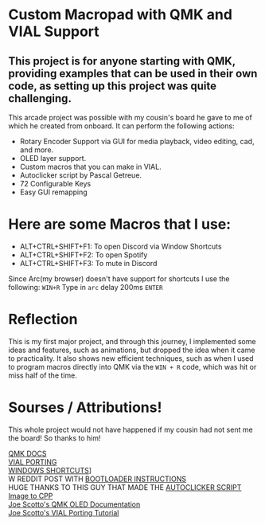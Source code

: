 # Custom Macropad with QMK and VIAL Support
## This project is for anyone starting with QMK, providing examples that can be used in their own code, as setting up this project was quite challenging.

This arcade project was possible with my cousin's board he gave to me of which he created from onboard.
It can perform the following actions:

- Rotary Encoder Support via GUI for media playback, video editing, cad, and more.
- OLED layer support.
- Custom macros that you can make in VIAL.
- Autoclicker script by Pascal Getreue.
- 72 Configurable Keys
- Easy GUI remapping


# Here are some Macros that I use:

- ALT+CTRL+SHIFT+F1: To open Discord via Window Shortcuts
- ALT+CTRL+SHIFT+F2: To open Spotify
- ALT+CTRL+SHIFT+F3: To mute in Discord

Since Arc(my browser) doesn't have support for shortcuts I use the following:
`WIN+R` Type in `arc` delay 200ms `ENTER`

# Reflection
This is my first major project, and through this journey, I implemented some ideas and features, such as animations, but dropped the idea when it came to practicality. It also shows new efficient techniques, such as when I used to program macros directly into QMK via the `WIN + R` code, which was hit or miss half of the time.

# Sourses / Attributions!

This whole project would not have happened if my cousin had not sent me the board! So thanks to him!

[QMK DOCS](https://docs.qmk.fm/)<br />
[VIAL PORTING](https://get.vial.today/docs/)<br />
[WINDOWS SHORTCUTS](https://www.youtube.com/watch?v=wkyzO7Mz2Ls)]<br />
W REDDIT POST WITH [BOOTLOADER INSTRUCTIONS](https://www.reddit.com/r/olkb/comments/9ctx37/qmk_burn_dfu_bootloader_into_keyboard_with/) <br />
HUGE THANKS TO THIS GUY THAT MADE THE [AUTOCLICKER SCRIPT](https://getreuer.info/posts/keyboards/mouse-turbo-click/index.html)<br />
[Image to CPP](https://javl.github.io/image2cpp/)<br />
[Joe Scotto's QMK OLED Documentation](https://www.youtube.com/watch?v=OJSOEStpPIo)<br />
[Joe Scotto's VIAL Porting Tutorial](https://www.youtube.com/watch?v=O8pdUPqPG3k)<br />
